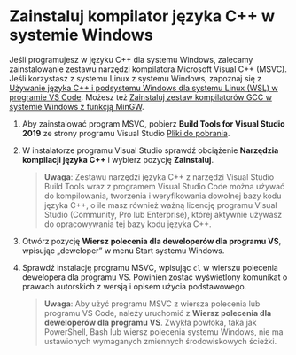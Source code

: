 <h1 data-loc-id="walkthrough.windows.install.compiler">Zainstaluj kompilator języka C++ w systemie Windows</h1>
<p data-loc-id="walkthrough.windows.text1">Jeśli programujesz w języku C++ dla systemu Windows, zalecamy zainstalowanie zestawu narzędzi kompilatora Microsoft Visual C++ (MSVC). Jeśli korzystasz z systemu Linux z systemu Windows, zapoznaj się z <a href="https://code.visualstudio.com/docs/cpp/config-wsl" data-loc-id="walkthrough.windows.link.title1">Używanie języka C++ i podsystemu Windows dla systemu Linux (WSL) w programie VS Code</a>. Możesz też <a href="https://code.visualstudio.com/docs/cpp/config-mingw" data-loc-id="walkthrough.windows.link.title2">Zainstaluj zestaw kompilatorów GCC w systemie Windows z funkcją MinGW</a>.</p>
<ol>
<li><p data-loc-id="walkthrough.windows.text2">Aby zainstalować program MSVC, pobierz <strong data-loc-id="walkthrough.windows.build.tools1">Build Tools for Visual Studio 2019</strong> ze strony programu Visual Studio <a href="https://visualstudio.microsoft.com/downloads/#build-tools-for-visual-studio-2019" data-loc-id="walkthrough.windows.link.downloads">Pliki do pobrania</a>.</p>
</li>
<li><p data-loc-id="walkthrough.windows.text3">W instalatorze programu Visual Studio sprawdź obciążenie <strong data-loc-id="walkthrough.windows.build.tools2">Narzędzia kompilacji języka C++</strong> i wybierz pozycję <strong data-loc-id="walkthrough.windows.link.install">Zainstaluj</strong>.</p>
<blockquote>
<p><strong data-loc-id="walkthrough.windows.note1">Uwaga</strong>: <span data-loc-id="walkthrough.windows.note1.text">Zestawu narzędzi języka C++ z narzędzi Visual Studio Build Tools wraz z programem Visual Studio Code można używać do kompilowania, tworzenia i weryfikowania dowolnej bazy kodu języka C++, o ile masz również ważną licencję programu Visual Studio (Community, Pro lub Enterprise), której aktywnie używasz do opracowywania tej bazy kodu języka C++.</span></p>
</blockquote>
</li>
<li><p data-loc-id="walkthrough.windows.open.command.prompt">Otwórz pozycję <strong data-loc-id="walkthrough.windows.command.prompt.name1">Wiersz polecenia dla deweloperów dla programu VS</strong>, wpisując „deweloper” w menu Start systemu Windows.</p>
</li>
<li><p data-loc-id="walkthrough.windows.check.install">Sprawdź instalację programu MSVC, wpisując <code>cl</code> w wierszu polecenia dewelopera dla programu VS. Powinien zostać wyświetlony komunikat o prawach autorskich z wersją i opisem użycia podstawowego.</p>
<blockquote>
<p><strong data-loc-id="walkthrough.windows.note2">Uwaga</strong>: <span data-loc-id="walkthrough.windows.note2.text">Aby użyć programu MSVC z wiersza polecenia lub programu VS Code, należy uruchomić z <strong data-loc-id="walkthrough.windows.command.prompt.name2">Wiersz polecenia dla deweloperów dla programu VS</strong>. Zwykła powłoka, taka jak <span>PowerShell</span>, <span>Bash</span> lub wiersz polecenia systemu Windows, nie ma ustawionych wymaganych zmiennych środowiskowych ścieżki.</span></p>
</blockquote>
</li>
</ol>
